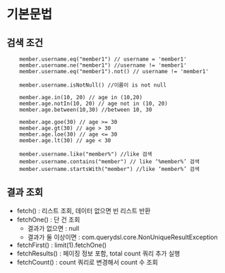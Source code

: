 # 기본문법
## 검색 조건
```text
    member.username.eq("member1") // username = 'member1'
    member.username.ne("member1") //username != 'member1'
    member.username.eq("member1").not() // username != 'member1'
    
    member.username.isNotNull() //이름이 is not null
    
    member.age.in(10, 20) // age in (10,20)
    member.age.notIn(10, 20) // age not in (10, 20)
    member.age.between(10,30) //between 10, 30
    
    member.age.goe(30) // age >= 30
    member.age.gt(30) // age > 30
    member.age.loe(30) // age <= 30
    member.age.lt(30) // age < 30
    
    member.username.like("member%") //like 검색
    member.username.contains("member") // like ‘%member%’ 검색
    member.username.startsWith("member") //like ‘member%’ 검색
```

## 결과 조회
* fetch() : 리스트 조회, 데이터 없으면 빈 리스트 반환
* fetchOne() : 단 건 조회 <br/>
  * 결과가 없으면 : null <br/>
  * 결과가 둘 이상이면 : com.querydsl.core.NonUniqueResultException <br/>
* fetchFirst() : limit(1).fetchOne()
* fetchResults() : 페이징 정보 포함, total count 쿼리 추가 실행
* fetchCount() : count 쿼리로 변경해서 count 수 조회